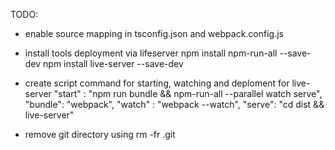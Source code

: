 TODO:

- enable source mapping in tsconfig.json and webpack.config.js

- install tools deployment via lifeserver
    npm install npm-run-all --save-dev
    npm install live-server --save-dev

- create script command for starting, watching and deploment for live-server
    "start" : "npm run bundle && npm-run-all --parallel watch serve",
    "bundle": "webpack",
    "watch" : "webpack --watch",
    "serve": "cd dist && live-server"

- remove git directory using rm -fr .git